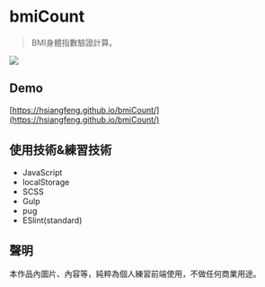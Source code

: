 # bmiCount  
> BMI身體指數驗證計算。

![](https://i.imgur.com/ajsAujW.png)
## Demo
[https://hsiangfeng.github.io/bmiCount/](https://hsiangfeng.github.io/bmiCount/)  

## 使用技術&練習技術
- JavaScript
- localStorage
- SCSS
- Gulp
- pug
- ESlint(standard)
## 聲明
本作品內圖片、內容等，純粹為個人練習前端使用，不做任何商業用途。
